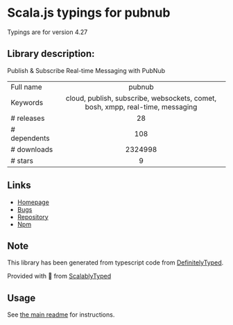
# Scala.js typings for pubnub

Typings are for version 4.27

## Library description:
Publish & Subscribe Real-time Messaging with PubNub

|                    |                 |
| ------------------ | :-------------: |
| Full name          | pubnub |
| Keywords           | cloud, publish, subscribe, websockets, comet, bosh, xmpp, real-time, messaging |
| # releases         | 28 |
| # dependents       | 108 |
| # downloads        | 2324998 |
| # stars            | 9 |

## Links
- [Homepage](https://github.com/pubnub/javascript#readme)
- [Bugs](https://github.com/pubnub/javascript/issues)
- [Repository](https://github.com/pubnub/javascript)
- [Npm](https://www.npmjs.com/package/pubnub)
    


## Note
This library has been generated from typescript code from [DefinitelyTyped](https://definitelytyped.org).

Provided with :purple_heart: from [ScalablyTyped](https://github.com/oyvindberg/ScalablyTyped)

## Usage
See [the main readme](../../readme.md) for instructions.


